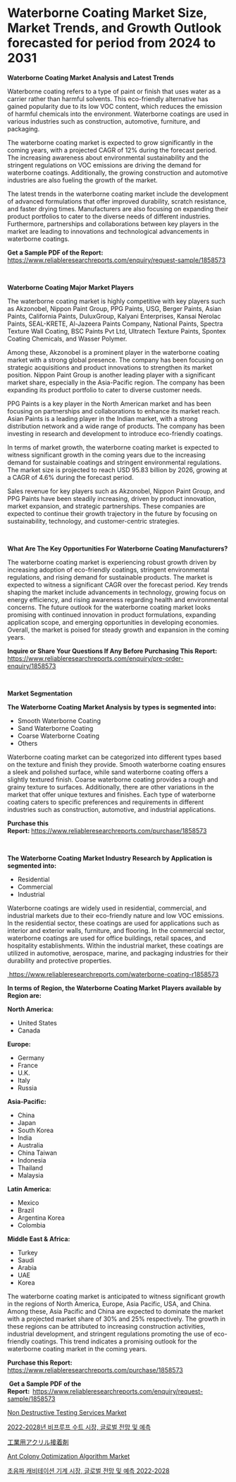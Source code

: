 <p><h1>Waterborne Coating Market Size, Market Trends, and Growth Outlook forecasted for period from 2024 to 2031</h1></p><p><strong>Waterborne Coating Market Analysis and Latest Trends</strong></p>
<p><p>Waterborne coating refers to a type of paint or finish that uses water as a carrier rather than harmful solvents. This eco-friendly alternative has gained popularity due to its low VOC content, which reduces the emission of harmful chemicals into the environment. Waterborne coatings are used in various industries such as construction, automotive, furniture, and packaging.</p><p>The waterborne coating market is expected to grow significantly in the coming years, with a projected CAGR of 12% during the forecast period. The increasing awareness about environmental sustainability and the stringent regulations on VOC emissions are driving the demand for waterborne coatings. Additionally, the growing construction and automotive industries are also fueling the growth of the market.</p><p>The latest trends in the waterborne coating market include the development of advanced formulations that offer improved durability, scratch resistance, and faster drying times. Manufacturers are also focusing on expanding their product portfolios to cater to the diverse needs of different industries. Furthermore, partnerships and collaborations between key players in the market are leading to innovations and technological advancements in waterborne coatings.</p></p>
<p><strong>Get a Sample PDF of the Report:&nbsp;</strong> <a href="https://www.reliableresearchreports.com/enquiry/request-sample/1858573">https://www.reliableresearchreports.com/enquiry/request-sample/1858573</a></p>
<p>&nbsp;</p>
<p><strong>Waterborne Coating Major Market Players</strong></p>
<p><p>The waterborne coating market is highly competitive with key players such as Akzonobel, Nippon Paint Group, PPG Paints, USG, Berger Paints, Asian Paints, California Paints, DuluxGroup, Kalyani Enterprises, Kansai Nerolac Paints, SEAL-KRETE, Al-Jazeera Paints Company, National Paints, Spectra Texture Wall Coating, BSC Paints Pvt Ltd, Ultratech Texture Paints, Spontex Coating Chemicals, and Wasser Polymer.</p><p>Among these, Akzonobel is a prominent player in the waterborne coating market with a strong global presence. The company has been focusing on strategic acquisitions and product innovations to strengthen its market position. Nippon Paint Group is another leading player with a significant market share, especially in the Asia-Pacific region. The company has been expanding its product portfolio to cater to diverse customer needs.</p><p>PPG Paints is a key player in the North American market and has been focusing on partnerships and collaborations to enhance its market reach. Asian Paints is a leading player in the Indian market, with a strong distribution network and a wide range of products. The company has been investing in research and development to introduce eco-friendly coatings.</p><p>In terms of market growth, the waterborne coating market is expected to witness significant growth in the coming years due to the increasing demand for sustainable coatings and stringent environmental regulations. The market size is projected to reach USD 95.83 billion by 2026, growing at a CAGR of 4.6% during the forecast period.</p><p>Sales revenue for key players such as Akzonobel, Nippon Paint Group, and PPG Paints have been steadily increasing, driven by product innovation, market expansion, and strategic partnerships. These companies are expected to continue their growth trajectory in the future by focusing on sustainability, technology, and customer-centric strategies.</p></p>
<p>&nbsp;</p>
<p><strong>What Are The Key Opportunities For Waterborne Coating Manufacturers?</strong></p>
<p><p>The waterborne coating market is experiencing robust growth driven by increasing adoption of eco-friendly coatings, stringent environmental regulations, and rising demand for sustainable products. The market is expected to witness a significant CAGR over the forecast period. Key trends shaping the market include advancements in technology, growing focus on energy efficiency, and rising awareness regarding health and environmental concerns. The future outlook for the waterborne coating market looks promising with continued innovation in product formulations, expanding application scope, and emerging opportunities in developing economies. Overall, the market is poised for steady growth and expansion in the coming years.</p></p>
<p><strong>Inquire or Share Your Questions If Any Before Purchasing This Report:</strong> <a href="https://www.reliableresearchreports.com/enquiry/pre-order-enquiry/1858573">https://www.reliableresearchreports.com/enquiry/pre-order-enquiry/1858573</a></p>
<p>&nbsp;</p>
<p><strong>Market Segmentation</strong></p>
<p><strong>The Waterborne Coating Market Analysis by types is segmented into:</strong></p>
<p><ul><li>Smooth Waterborne Coating</li><li>Sand Waterborne Coating</li><li>Coarse Waterborne Coating</li><li>Others</li></ul></p>
<p><p>Waterborne coating market can be categorized into different types based on the texture and finish they provide. Smooth waterborne coating ensures a sleek and polished surface, while sand waterborne coating offers a slightly textured finish. Coarse waterborne coating provides a rough and grainy texture to surfaces. Additionally, there are other variations in the market that offer unique textures and finishes. Each type of waterborne coating caters to specific preferences and requirements in different industries such as construction, automotive, and industrial applications.</p></p>
<p><strong>Purchase this Report:&nbsp;</strong><a href="https://www.reliableresearchreports.com/purchase/1858573">https://www.reliableresearchreports.com/purchase/1858573</a></p>
<p>&nbsp;</p>
<p><strong>The Waterborne Coating Market Industry Research by Application is segmented into:</strong></p>
<p><ul><li>Residential</li><li>Commercial</li><li>Industrial</li></ul></p>
<p><p>Waterborne coatings are widely used in residential, commercial, and industrial markets due to their eco-friendly nature and low VOC emissions. In the residential sector, these coatings are used for applications such as interior and exterior walls, furniture, and flooring. In the commercial sector, waterborne coatings are used for office buildings, retail spaces, and hospitality establishments. Within the industrial market, these coatings are utilized in automotive, aerospace, marine, and packaging industries for their durability and protective properties.</p></p>
<p><a href="https://www.reliableresearchreports.com/waterborne-coating-r1858573">&nbsp;https://www.reliableresearchreports.com/waterborne-coating-r1858573</a></p>
<p><strong>In terms of Region, the Waterborne Coating Market Players available by Region are:</strong></p>
<p>
    <p> <strong> North America: </strong>
        <ul>
            <li>United States</li>
            <li>Canada</li>
        </ul>
        </p> 
    <p> <strong> Europe: </strong>
        <ul>
            <li>Germany</li>
            <li>France</li>
            <li>U.K.</li>
            <li>Italy</li>
            <li>Russia</li>
        </ul>
        </p> 
    <p> <strong> Asia-Pacific: </strong>
        <ul>
            <li>China</li>
            <li>Japan</li>
            <li>South Korea</li>
            <li>India</li>
            <li>Australia</li>
            <li>China Taiwan</li>
            <li>Indonesia</li>
            <li>Thailand</li>
            <li>Malaysia</li>
        </ul>
        </p> 
    <p> <strong> Latin America: </strong>
        <ul>
            <li>Mexico</li>
            <li>Brazil</li>
            <li>Argentina Korea</li>
            <li>Colombia</li>
        </ul>
        </p> 
    <p> <strong> Middle East & Africa: </strong>
        <ul>
            <li>Turkey</li>
            <li>Saudi</li>
            <li>Arabia</li>
            <li>UAE</li>
            <li>Korea</li>
        </ul>
    </p>
    </p>
<p><p>The waterborne coating market is anticipated to witness significant growth in the regions of North America, Europe, Asia Pacific, USA, and China. Among these, Asia Pacific and China are expected to dominate the market with a projected market share of 30% and 25% respectively. The growth in these regions can be attributed to increasing construction activities, industrial development, and stringent regulations promoting the use of eco-friendly coatings. This trend indicates a promising outlook for the waterborne coating market in the coming years.</p></p>
<p><strong>Purchase this Report: </strong><a href="https://www.reliableresearchreports.com/purchase/1858573">https://www.reliableresearchreports.com/purchase/1858573</a></p>
<p>&nbsp;<strong>Get a Sample PDF of the Report:&nbsp;&nbsp;</strong><a href="https://www.reliableresearchreports.com/enquiry/request-sample/1858573">https://www.reliableresearchreports.com/enquiry/request-sample/1858573</a></p>
<p><strong></strong></p>
<p><p><a href="https://github.com/rahu1506/Market-Research-Report-List-5/blob/main/non-destructive-testing-services-market.md">Non Destructive Testing Services Market</a></p><p><a href="https://github.com/mdmazharulnwr786/Market-Research-Report-List-1/blob/main/9970827130109.md">2022-2028년 비프루프 수트 시장, 글로벌 전망 및 예측</a></p><p><a href="https://github.com/DayanaRunolfsdottir/Market-Research-Report-List-1/blob/main/8466154112113.md">工業用アクリル接着剤</a></p><p><a href="https://github.com/FassouRP/Market-Research-Report-List-5/blob/main/ant-colony-optimization-algorithm-market.md">Ant Colony Optimization Algorithm Market</a></p><p><a href="https://github.com/hxzi07639916/Market-Research-Report-List-2/blob/main/2892471130110.md">초음파 캐비테이션 기계 시장, 글로벌 전망 및 예측 2022-2028</a></p></p>